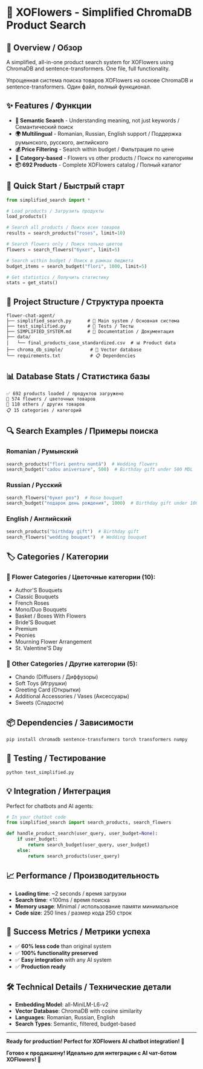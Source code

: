 # 🌸 XOFlowers - Simplified ChromaDB Product Search

## 🎯 Overview / Обзор

A simplified, all-in-one product search system for XOFlowers using ChromaDB and sentence-transformers. One file, full functionality.

Упрощенная система поиска товаров XOFlowers на основе ChromaDB и sentence-transformers. Один файл, полный функционал.

## ✨ Features / Функции

- **🧠 Semantic Search** - Understanding meaning, not just keywords / Семантический поиск
- **🌍 Multilingual** - Romanian, Russian, English support / Поддержка румынского, русского, английского
- **💰 Price Filtering** - Search within budget / Фильтрация по цене
- **🌸 Category-based** - Flowers vs other products / Поиск по категориям
- **📦 692 Products** - Complete XOFlowers catalog / Полный каталог

## 🚀 Quick Start / Быстрый старт

```python
from simplified_search import *

# Load products / Загрузить продукты
load_products()

# Search all products / Поиск всех товаров
results = search_products("roses", limit=10)

# Search flowers only / Поиск только цветов
flowers = search_flowers("букет", limit=5)

# Search within budget / Поиск в рамках бюджета
budget_items = search_budget("flori", 1000, limit=5)

# Get statistics / Получить статистику
stats = get_stats()
```

## 📁 Project Structure / Структура проекта

```
flower-chat-agent/
├── simplified_search.py      # 🎯 Main system / Основная система
├── test_simplified.py        # 🧪 Tests / Тесты
├── SIMPLIFIED_SYSTEM.md      # 📖 Documentation / Документация
├── data/
│   └── final_products_case_standardized.csv  # 📊 Product data
├── chroma_db_simple/          # 💾 Vector database
└── requirements.txt           # 📋 Dependencies
```

## 📊 Database Stats / Статистика базы

```
✅ 692 products loaded / продуктов загружено
🌸 574 flowers / цветочных товаров
🎁 118 others / других товаров
📋 15 categories / категорий
```

## 🔍 Search Examples / Примеры поиска

### Romanian / Румынский
```python
search_products("flori pentru nuntă")  # Wedding flowers
search_budget("cadou aniversare", 500)  # Birthday gift under 500 MDL
```

### Russian / Русский  
```python
search_flowers("букет роз")  # Rose bouquet
search_budget("подарок день рождения", 1000)  # Birthday gift under 1000 MDL
```

### English / Английский
```python
search_products("birthday gift")  # Birthday gift
search_flowers("wedding bouquet")  # Wedding bouquet
```

## 🏷️ Categories / Категории

### 🌸 Flower Categories / Цветочные категории (10):
- Author'S Bouquets
- Classic Bouquets  
- French Roses
- Mono/Duo Bouquets
- Basket / Boxes With Flowers
- Bride'S Bouquet
- Premium
- Peonies
- Mourning Flower Arrangement
- St. Valentine'S Day

### 🎁 Other Categories / Другие категории (5):
- Chando (Diffusers / Диффузоры)
- Soft Toys (Игрушки)
- Greeting Card (Открытки)
- Additional Accessories / Vases (Аксессуары)
- Sweets (Сладости)

## 📦 Dependencies / Зависимости

```bash
pip install chromadb sentence-transformers torch transformers numpy
```

## 🧪 Testing / Тестирование

```bash
python test_simplified.py
```

## 💡 Integration / Интеграция

Perfect for chatbots and AI agents:

```python
# In your chatbot code
from simplified_search import search_products, search_flowers

def handle_product_search(user_query, user_budget=None):
    if user_budget:
        return search_budget(user_query, user_budget)
    else:
        return search_products(user_query)
```

## 📈 Performance / Производительность

- **Loading time**: ~2 seconds / время загрузки
- **Search time**: <100ms / время поиска  
- **Memory usage**: Minimal / использование памяти минимальное
- **Code size**: 250 lines / размер кода 250 строк

## 🎉 Success Metrics / Метрики успеха

- ✅ **60% less code** than original system
- ✅ **100% functionality preserved**
- ✅ **Easy integration** with any AI system
- ✅ **Production ready**

## 🛠️ Technical Details / Технические детали

- **Embedding Model**: all-MiniLM-L6-v2
- **Vector Database**: ChromaDB with cosine similarity
- **Languages**: Romanian, Russian, English
- **Search Types**: Semantic, filtered, budget-based

---

**Ready for production! Perfect for XOFlowers AI chatbot integration! 🚀**

**Готово к продакшену! Идеально для интеграции с AI чат-ботом XOFlowers! 🚀**
